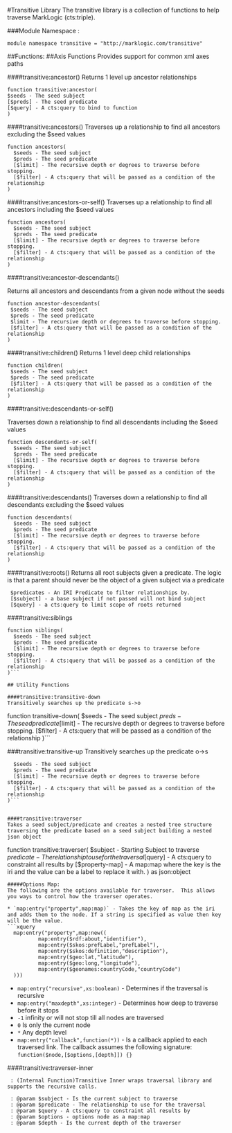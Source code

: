 #Transitive Library
The transitive library is a collection of functions to help traverse MarkLogic (cts:triple).

###Module Namespace :
```
module namespace transitive = "http://marklogic.com/transitive"
```

##Functions:
##Axis Functions
Provides support for common xml axes paths

####transitive:ancestor()
 Returns 1 level up ancestor relationships
 ```
 function transitive:ancestor( 
 $seeds - The seed subject
 [$preds] - The seed predicate
 [$query] - A cts:query to bind to function
)
```
####transitive:ancestors()
Traverses up a relationship to find all ancestors excluding the $seed values
```
function ancestors(
  $seeds - The seed subject
  $preds - The seed predicate
  [$limit] - The recursive depth or degrees to traverse before stopping.
  [$filter] - A cts:query that will be passed as a condition of the relationship
)
```
####transitive:ancestors-or-self()
Traverses up a relationship to find all ancestors including the $seed values
```
function ancestors(
  $seeds - The seed subject
  $preds - The seed predicate
  [$limit] - The recursive depth or degrees to traverse before stopping.
  [$filter] - A cts:query that will be passed as a condition of the relationship
)
```

####transitive:ancestor-descendants()

Returns all ancestors and descendants from a given node without the seeds

```
function ancestor-descendants(
 $seeds - The seed subject
 $preds - The seed predicate
 $limit - The recursive depth or degrees to traverse before stopping.
 [$filter] - A cts:query that will be passed as a condition of the relationship 
)
```

####transitive:children()
Returns 1 level deep child relationships
```
function children(
 $seeds - The seed subject
 $preds - The seed predicate
 [$filter] - A cts:query that will be passed as a condition of the relationship 
)
```

####transitive:descendants-or-self()

Traverses down a relationship to find all descendants including the $seed values
```
function descendants-or-self(
  $seeds - The seed subject
  $preds - The seed predicate
  [$limit] - The recursive depth or degrees to traverse before stopping.
  [$filter] - A cts:query that will be passed as a condition of the relationship
)
```
####transitive:descendants()
Traverses down a relationship to find all descendants excluding the $seed values
```
function descendants(
  $seeds - The seed subject
  $preds - The seed predicate
  [$limit] - The recursive depth or degrees to traverse before stopping.
  [$filter] - A cts:query that will be passed as a condition of the relationship
)
```
####transitive:roots()
Returns all root subjects given a predicate.  The logic is that a parent should never be the object of a given subject via a predicate
```
 $predicates - An IRI Predicate to filter relationships by.
 [$subject] - a base subject if not passed will not bind subject
 [$query] - a cts:query to limit scope of roots returned
```

####transitive:siblings
```
function siblings(
  $seeds - The seed subject
  $preds - The seed predicate
  [$limit] - The recursive depth or degrees to traverse before stopping.
  [$filter] - A cts:query that will be passed as a condition of the relationship
)```

## Utility Functions

####transitive:transitive-down
Transitively searches up the predicate s->o
```
function transitive-down(
  $seeds - The seed subject
  $preds - The seed predicate
  [$limit] - The recursive depth or degrees to traverse before stopping.
  [$filter] - A cts:query that will be passed as a condition of the relationship
)```

###transitive:transitive-up
Transitively searches up the predicate o->s
```transitive-down(
  $seeds - The seed subject
  $preds - The seed predicate
  [$limit] - The recursive depth or degrees to traverse before stopping.
  [$filter] - A cts:query that will be passed as a condition of the relationship
)```


####transitive:traverser
Takes a seed subject/predicate and creates a nested tree structure traversing the predicate based on a seed subject building a nested json object
```
function transitive:traverser(
$subject - Starting Subject to traverse
$predicate - The relationship to use for the traversal
[$query] - A cts:query to constraint all results by
[$property-map] - A map:map where the key is the iri and the value can be a label to replace it with.
) as json:object 
```
#####Options Map:
The following are the options available for traverser.  This allows you ways to control how the traverser operates.

* `map:entry("property",map:map)` - Takes the key of map as the iri and adds them to the node. If a string is specified as value then key will be the value.
```xquery
  map:entry("property",map:new((
          map:entry($rdf:about,"identifier"),
          map:entry($skos:prefLabel,"prefLabel"),
          map:entry($skos:definition,"description"),
          map:entry($geo:lat,"latitude"),
          map:entry($geo:long,"longitude"),
          map:entry($geonames:countryCode,"countryCode")
  )))
```
* `map:entry("recursive",xs:boolean)` - Determines if the traversal is recursive
* `map:entry("maxdepth",xs:integer)`  - Determines how deep to traverse before it stops 
 * `-1`  infinity or will not stop till all nodes are traversed
 * `0`  Is only the current node
 * `*` Any depth level
 * `map:entry("callback",function(*))` - Is a callback applied to each traversed link. 
The callback assumes the   following signature: `function($node,[$options,[depth]]) {}`


####transitive:traverser-inner
```
 : (Internal Function)Transitive Inner wraps traversal library and supports the recursive calls.

 : @param $subject - Is the current subject to traverse
 : @param $predicate - The relationship to use for the traversal
 : @param $query - A cts:query to constraint all results by
 : @param $options - options node as a map:map
 : @param $depth - Is the current depth of the traverser
```
